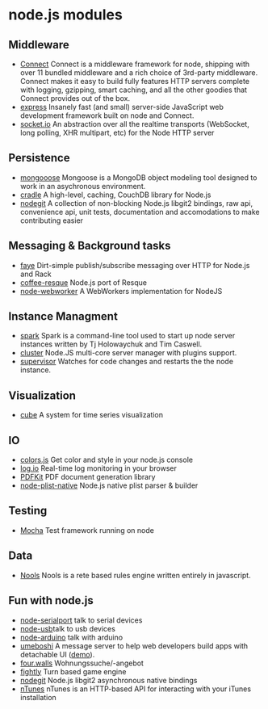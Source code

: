 # node.js modules #

## Middleware ##

- [Connect](http://senchalabs.github.com/connect/) Connect is a middleware framework for node, shipping with over 11 bundled middleware and a rich choice of 3rd-party middleware. Connect makes it easy to build fully features HTTP servers complete with logging, gzipping, smart caching, and all the other goodies that Connect provides out of the box.
- [express](http://expressjs.com/) Insanely fast (and small) server-side JavaScript web development framework built on node and Connect.
- [socket.io](http://socket.io/)  An abstraction over all the realtime transports (WebSocket, long polling, XHR multipart, etc) for the Node HTTP server

## Persistence ##

- [mongooose](http://mongoosejs.com/) Mongoose is a MongoDB object modeling tool designed to work in an asychronous environment.
- [cradle](https://github.com/cloudhead/cradle) A high-level, caching, CouchDB library for Node.js
- [nodegit](http://tbranyen.github.com/nodegit/) A collection of non-blocking Node.js libgit2 bindings, raw api, convenience api, unit tests, documentation and accomodations to make contributing easier

## Messaging & Background tasks ##

- [faye](https://github.com/jcoglan/faye) Dirt-simple publish/subscribe messaging over HTTP for Node.js and Rack
- [coffee-resque](https://github.com/technoweenie/coffee-resque) Node.js port of Resque
- [node-webworker](https://github.com/pgriess/node-webworker) A WebWorkers implementation for NodeJS

## Instance Managment ##

- [spark](https://github.com/senchalabs/spark) Spark is a command-line tool used to start up node server instances written by Tj Holowaychuk and Tim Caswell.
- [cluster](https://github.com/LearnBoost/cluster) Node.JS multi-core server manager with plugins support.
- [supervisor](https://github.com/isaacs/node-supervisor) Watches for code changes and restarts the the node instance.

## Visualization ##

- [cube](https://github.com/square/cube) A system for time series visualization

## IO ##

- [colors.js](https://github.com/Marak/colors.js) Get color and style in your node.js console
- [log.io](http://logio.org/) Real-time log monitoring in your browser
- [PDFKit](http://devongovett.github.com/pdfkit/) PDF document generation library
- [node-plist-native](https://github.com/mgcrea/node-plist-native) Node.js native plist parser & builder

## Testing ##

- [Mocha](http://visionmedia.github.com/mocha/) Test framework running on node

## Data #

- [Nools](http://c2fo.github.com/nools/) Nools is a rete based rules engine written entirely in javascript.

## Fun with node.js ##

- [node-serialport](https://github.com/voodootikigod/node-serialport) talk to serial devices
- [node-usb](https://github.com/schakko/node-usb)talk to usb devices
- [node-arduino](https://github.com/tobeytailor/node-arduino) talk with arduino
- [umeboshi](https://github.com/nko/umeboshi-fireteam) A message server to help web developers build apps with detachable UI ([demo](http://vimeo.com/14626831)).
- [four.walls](http://four.w4lls.com/) Wohnungssuche/-angebot
- [fightly](https://github.com/AdrianGaudebert/fightly-game-engine) Turn based game engine
- [nodegit](https://github.com/tbranyen/nodegit) Node.js libgit2 asynchronous native bindings
- [nTunes](https://github.com/TooTallNate/nTunes) nTunes is an HTTP-based API for interacting with your iTunes installation
